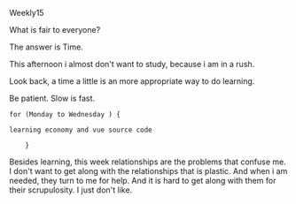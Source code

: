 Weekly15

What is fair to everyone? 

The answer is Time. 

This afternoon i almost don't want to study, because i am in a rush.

Look back, a time a little is an more appropriate way to do learning.

Be patient. Slow is fast. 

```
for (Monday to Wednesday ) {	

learning economy and vue source code

	}
```



Besides learning, this week relationships are the problems that confuse me. I don't want to get along with the relationships that is plastic. And when i am needed,  they turn to me for help. And  it is hard to get along with them for their scrupulosity. I just don't like. 

